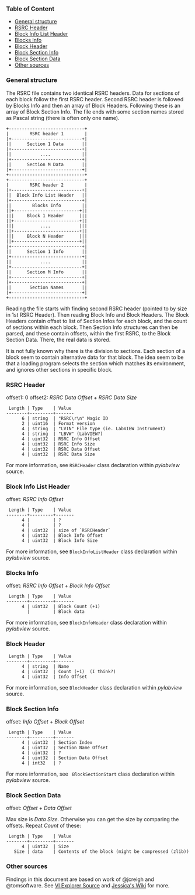 ### Table of Content

* [General structure](#General-structure) 
* [RSRC Header](#RSRC-Header) 
* [Block Info List Header](#Block-Info-List-Header) 
* [Blocks Info](#Blocks-Info) 
* [Block Header](#Block-Header) 
* [Block Section Info](#Block-Section-Info) 
* [Block Section Data](#Block-Section-Data) 
* [Other sources](#Other-sources) 

### General structure

The RSRC file contains two identical RSRC headers. Data for sections of each block follow the first RSRC header. Second RSRC header is followed by Blocks Info and then an array of Block Headers. Following these is an array of Block Section Info. The file ends with some section names stored as Pascal string (there is often only one name).

```
+-----------------------------+
|        RSRC header 1        |
|+---------------------------+|
||      Section 1 Data       ||
|+---------------------------+|
||           ....            ||
|+---------------------------+|
||      Section M Data       ||
|+---------------------------+|
+-----------------------------+
+-----------------------------+
|        RSRC header 2        |
|+---------------------------+|
||  Block Info List Header   ||
|+---------------------------+|
||        Blocks Info        ||
||+-------------------------+||
|||     Block 1 Header      |||
||+-------------------------+||
|||          ....           |||
||+-------------------------+||
|||     Block N Header      |||
||+-------------------------+||
|+---------------------------+|
||      Section 1 Info       ||
|+---------------------------+|
||           ....            ||
|+---------------------------+|
||      Section M Info       ||
|+---------------------------+|
|+---------------------------+|
||       Section Names       ||
|+---------------------------+|
+-----------------------------+
```

Reading the file starts with finding second RSRC header (pointed to by size in 1st RSRC Header). Then reading Block Info and Block Headers. The Block Headers contain offset to list of Section Infos for each block, and the count of sections within each block. Then Section Info structures can then be parsed, and these contain offsets, within the first RSRC, to the Block Section Data. There, the real data is stored.

It is not fully known why there is the division to sections. Each section of a block seem to contain alternative data for that block. The idea seem to be that a loading program selects the section which matches its environment, and ignores other sections in specific block.


### RSRC Header

offset1: 0
offset2: _RSRC Data Offset_ + _RSRC Data Size_

```
 Length | Type    | Value
--------+---------+-------
      6 | string  | "RSRC\r\n" Magic ID
      2 | uint16  | Format version
      4 | string  | "LVIN" File type (ie. LabVIEW Instrument)
      4 | string  | "LBVW" (LabVIEW?)
      4 | uint32  | RSRC Info Offset
      4 | uint32  | RSRC Info Size
      4 | uint32  | RSRC Data Offset
      4 | uint32  | RSRC Data Size
```
For more information, see `RSRCHeader` class declaration within _pylabview_ source.

### Block Info List Header

offset: _RSRC Info Offset_

```
 Length | Type    | Value
--------+---------+-------
      4 |         | ?
      4 |         | ?
      4 | uint32  | size of `RSRCHeader`
      4 | uint32  | Block Info Offset
      4 | uint32  | Block Info Size
```

For more information, see `BlockInfoListHeader` class declaration within _pylabview_ source.

### Blocks Info

offset: _RSRC Info Offset_ + _Block Info Offset_

```
 Length | Type    | Value
--------+---------+-------
      4 | uint32  | Block Count (+1)
        |         | Block data
```

For more information, see `BlockInfoHeader` class declaration within _pylabview_ source.

### Block Header

``` 
 Length | Type    | Value
--------+---------+-------
      4 | string  | Name
      4 | uint32  | Count (+1)  (I think?)
      4 | uint32  | Info Offset
```

For more information, see `BlockHeader` class declaration within _pylabview_ source.

### Block Section Info

offset: _Info Offset_ + _Block Offset_

```
 Length | Type    | Value
--------+---------+-------
      4 | uint32  | Section Index
      4 | uint32  | Section Name Offset
      4 | uint32  | ?
      4 | uint32  | Section Data Offset
      4 | int32   | ?
```

For more information, see ` BlockSectionStart` class declaration within _pylabview_ source.

### Block Section Data

offset: _Offset_ + _Data Offset_

Max size is _Data Size_. Otherwise you can get the size by comparing the offsets. Repeat 
_Count_ of these:

```
 Length | Type    | Value
--------+---------+-------
      4 | uint32  | Size
   Size | data    | Contents of the block (might be compressed (zlib))
```

### Other sources

Findings in this document are based on work of @jcreigh and @tomsoftware. 
See [VI Explorer Source](http://www.hmilch.net/hmilch.php/labview_source.php) and [Jessica's Wiki](https://github.com/jcreigh/pylabview/wiki) for more.
